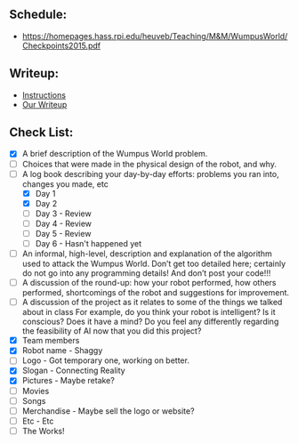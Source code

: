 ## Schedule:

* https://homepages.hass.rpi.edu/heuveb/Teaching/M&M/WumpusWorld/Checkpoints2015.pdf

## Writeup:

* [Instructions](https://homepages.hass.rpi.edu/heuveb/Teaching/M&M/WumpusWorld/RobotWriteup19.pdf)
* [Our Writeup](https://docs.google.com/document/d/1CogqTBDX6T_T8rmJduV3WPQfqCB1ckFXHIBXkuGI9A0/edit?usp=sharing)

## Check List:

- [x] A brief description of the Wumpus World problem.
- [ ] Choices that were made in the physical design of the robot, and why.
- [ ] A log book describing your day-by-day efforts: problems you ran into, changes you made, etc
  - [x] Day 1
  - [x] Day 2
  - [ ] Day 3 - Review
  - [ ] Day 4 - Review
  - [ ] Day 5 - Review
  - [ ] Day 6 - Hasn't happened yet
- [ ] An informal, high-level, description and explanation of the algorithm used to attack the Wumpus World. Don’t get
  too detailed here; certainly do not go into any programming details! And don’t post your code!!!
- [ ] A discussion of the round-up: how your robot performed, how others performed, shortcomings of the robot and
  suggestions for improvement.
- [ ] A discussion of the project as it relates to some of the things we talked about in class For example, do you think
  your robot is intelligent? Is it conscious? Does it have a mind? Do you feel any differently regarding the feasibility
  of AI now that you did this project?
- [x] Team members
- [x] Robot name - Shaggy
- [ ] Logo - Got temporary one, working on better.
- [x] Slogan - Connecting Reality
- [x] Pictures - Maybe retake?
- [ ] Movies
- [ ] Songs
- [ ] Merchandise - Maybe sell the logo or website?
- [ ] Etc - Etc
- [ ] The Works!
